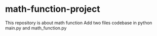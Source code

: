 # math-function-project
This repository is about math function
Add two files codebase in python main.py and math_function.py
